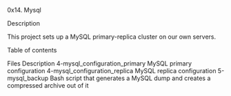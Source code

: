 0x14. Mysql

Description

This project sets up a MySQL primary-replica cluster on our own servers.

Table of contents

Files	Description
4-mysql_configuration_primary	MySQL primary configuration
4-mysql_configuration_replica	MySQL replica configuration
5-mysql_backup	Bash script that generates a MySQL dump and creates a compressed archive out of it
